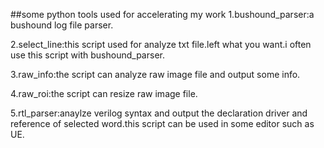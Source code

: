 ##some python tools used for accelerating my work
1.bushound_parser:a bushound log file parser.

2.select_line:this script used for analyze txt file.left what you want.i often use this script with bushound_parser.

3.raw_info:the script can analyze raw image file and output some info.

4.raw_roi:the script can resize raw image file.

5.rtl_parser:anaylze verilog syntax and output the declaration driver and reference of selected word.this script can be used in some editor such as UE.

